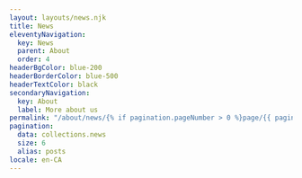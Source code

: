 ```yaml
---
layout: layouts/news.njk
title: News
eleventyNavigation:
  key: News
  parent: About
  order: 4
headerBgColor: blue-200
headerBorderColor: blue-500
headerTextColor: black
secondaryNavigation:
  key: About
  label: More about us
permalink: "/about/news/{% if pagination.pageNumber > 0 %}page/{{ pagination.pageNumber + 1 }}/{% endif %}"
pagination:
  data: collections.news
  size: 6
  alias: posts
locale: en-CA
---
```

